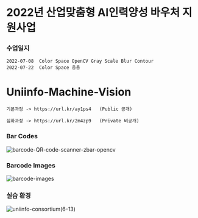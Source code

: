 # 2022년 산업맞춤형 AI인력양성 바우처 지원사업

### 수업일지

    2022-07-08  Color Space OpenCV Gray Scale Blur Contour
    2022-07-22  Color Space 응용


# Uniinfo-Machine-Vision


    기본과정 -> https://url.kr/ay1ps4   (Public 공개)

    심화과정 -> https://url.kr/2m4zp9   (Private 비공개)


### Bar Codes

![barcode-QR-code-scanner-zbar-opencv](https://user-images.githubusercontent.com/54794815/171532857-3191c370-8029-41e7-a9e6-9a1b540cba0a.png)


### Barcode Images

![barcode-images](https://user-images.githubusercontent.com/54794815/177865961-dba9190d-69bc-4b70-90a4-f4794a03ae67.jpg)


### 실습 환경

![uniinfo-consortium(6-13)](https://user-images.githubusercontent.com/54794815/173274859-37bbbc89-4619-42e2-8802-802293c4a1fb.jpg)


